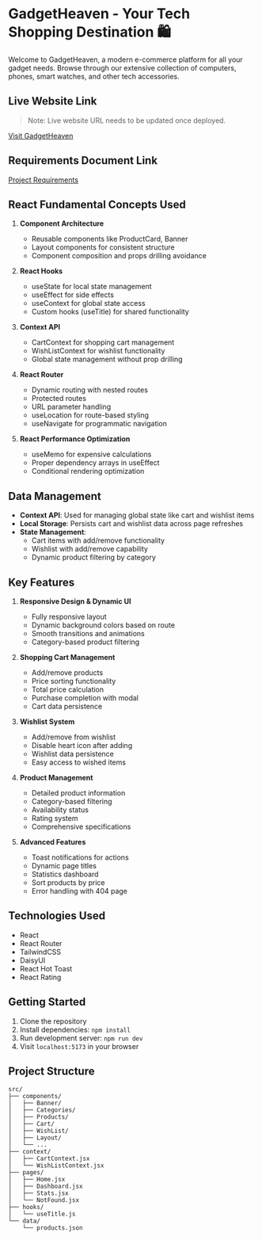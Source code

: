 # GadgetHeaven - Your Tech Shopping Destination 🛍️

Welcome to GadgetHeaven, a modern e-commerce platform for all your gadget needs. Browse through our extensive collection of computers, phones, smart watches, and other tech accessories.

## Live Website Link

> Note: Live website URL needs to be updated once deployed.

[Visit GadgetHeaven](https://your-live-website-url.com)

## Requirements Document Link

[Project Requirements](./instructions.txt)

## React Fundamental Concepts Used

1. **Component Architecture**
   - Reusable components like ProductCard, Banner
   - Layout components for consistent structure
   - Component composition and props drilling avoidance

2. **React Hooks**
   - useState for local state management
   - useEffect for side effects
   - useContext for global state access
   - Custom hooks (useTitle) for shared functionality

3. **Context API**
   - CartContext for shopping cart management
   - WishListContext for wishlist functionality
   - Global state management without prop drilling

4. **React Router**
   - Dynamic routing with nested routes
   - Protected routes
   - URL parameter handling
   - useLocation for route-based styling
   - useNavigate for programmatic navigation

5. **React Performance Optimization**
   - useMemo for expensive calculations
   - Proper dependency arrays in useEffect
   - Conditional rendering optimization

## Data Management

- **Context API**: Used for managing global state like cart and wishlist items
- **Local Storage**: Persists cart and wishlist data across page refreshes
- **State Management**:
  - Cart items with add/remove functionality
  - Wishlist with add/remove capability
  - Dynamic product filtering by category

## Key Features

1. **Responsive Design & Dynamic UI**
   - Fully responsive layout
   - Dynamic background colors based on route
   - Smooth transitions and animations
   - Category-based product filtering

2. **Shopping Cart Management**
   - Add/remove products
   - Price sorting functionality
   - Total price calculation
   - Purchase completion with modal
   - Cart data persistence

3. **Wishlist System**
   - Add/remove from wishlist
   - Disable heart icon after adding
   - Wishlist data persistence
   - Easy access to wished items

4. **Product Management**
   - Detailed product information
   - Category-based filtering
   - Availability status
   - Rating system
   - Comprehensive specifications

5. **Advanced Features**
   - Toast notifications for actions
   - Dynamic page titles
   - Statistics dashboard
   - Sort products by price
   - Error handling with 404 page

## Technologies Used

- React
- React Router
- TailwindCSS
- DaisyUI
- React Hot Toast
- React Rating

## Getting Started

1. Clone the repository
2. Install dependencies: `npm install`
3. Run development server: `npm run dev`
4. Visit `localhost:5173` in your browser

## Project Structure

```
src/
├── components/
│   ├── Banner/
│   ├── Categories/
│   ├── Products/
│   ├── Cart/
│   ├── WishList/
│   ├── Layout/
│   └── ...
├── context/
│   ├── CartContext.jsx
│   └── WishListContext.jsx
├── pages/
│   ├── Home.jsx
│   ├── Dashboard.jsx
│   ├── Stats.jsx
│   └── NotFound.jsx
├── hooks/
│   └── useTitle.js
└── data/
    └── products.json
